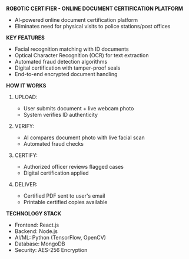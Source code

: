 
**ROBOTIC CERTIFIER - ONLINE DOCUMENT CERTIFICATION PLATFORM**

- AI-powered online document certification platform
- Eliminates need for physical visits to police stations/post offices


**KEY FEATURES**
- Facial recognition matching with ID documents
- Optical Character Recognition (OCR) for text extraction
- Automated fraud detection algorithms
- Digital certification with tamper-proof seals
- End-to-end encrypted document handling

**HOW IT WORKS**
1. UPLOAD:
   - User submits document + live webcam photo
   - System verifies ID authenticity

2. VERIFY:
   - AI compares document photo with live facial scan
   - Automated fraud checks

3. CERTIFY:
   - Authorized officer reviews flagged cases
   - Digital certification applied

4. DELIVER:
   - Certified PDF sent to user's email
   - Printable certified copies available

**TECHNOLOGY STACK**
- Frontend: React.js
- Backend: Node.js
- AI/ML: Python (TensorFlow, OpenCV)
- Database: MongoDB
- Security: AES-256 Encryption






